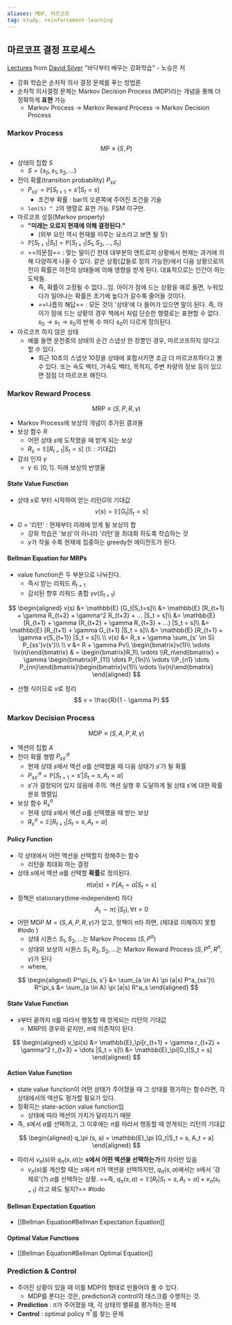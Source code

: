 ```yaml
---
aliases: MDP, 마르코프
tag: study, reinforcement-learning
---
```

## 마르코프 결정 프로세스
[Lectures](https://www.davidsilver.uk/teaching/) from [David Silver](https://davidsilver.uk)
"바닥부터 배우는 강화학습" - 노승은 저

- 강화 학습은 순차적 의사 결정 문제를 푸는 방법론
- 순차적 의사결정 문제는 Markov Decision Process (MDP)라는 개념을 통해 더 정확하게 **표현** 가능
    - Markov Process → Markov Reward Process → Markov Decision Process

### Markov Process
$$ \text{MP} \equiv (S, P) $$
- 상태의 집합 $S$
    - $S = \{s_0, s_1, s_2, ...\}$
- 전이 확률(transition probability) $P_{ss'}$
    - $P_{ss'} = \mathbb{P} [S_{t+1} = s' | S_t = s]$
        - 조건부 확률 : bar의 오른쪽에 주어진 조건을 기술
    - `len(S) ^ 2`의 행렬로 표현 가능. FSM 이구만.
- 마르코프 성질(Markov property)
    - **"미래는 오로지 현재에 의해 결정된다."**
        - (외부 요인 역시 현재를 이루는 요소라고 보면 될 듯)
    - $\mathbb{P}[S_{t+1}|S_t] = \mathbb{P}[S_{t+1}|S_1, S_2, ..., S_t]$
    - ==의문점== : 맞는 말이긴 한데 대부분의 엔트로피 상황에서 현재는 과거에 의해 다양하게 나올 수 있다. 같은 상황(값들로 정의 가능한)에서 다음 상황으로의 전이 확률은 이전의 상태들에 의해 영향을 받게 된다. 대표적으로는 인간이 하는 도박들.
	    - 즉, 확률이 고정될 수 없다...임. 아이가 잠에 드는 상황을 예로 들면, 누워있다가 일어나는 확률은 초기에 높다가 갈수록 줄어들 것이다.
	    -  ==나름의 해답== : 모든 것이 '상태'에 다 들어가 있으면 말이 된다. 즉, 아이가 잠에 드는 상황의 경우 책에서 처럼 단순한 행렬로는 표현할 수 없다. $s_0 \rightarrow s_1 \rightarrow s_0$의 반복 수 마다 $s_0$이 다르게 정의된다.
- 마르코프 하지 않은 상태
	- 예를 들면 운전중의 상태의 순간 스냅샷 한 장뿐인 경우, 마르코프하지 않다고 할 수 있다.
		- 최근 10초의 스냅샷 10장을 상태에 포함시키면 조금 더 마르코프하다고 볼 수 있다. 또는 속도 벡터, 가속도 벡터, 목적지, 주변 차량의 정보 등이 있으면 점점 더 마르코프 해진다.

### Markov Reward Process
$$ \text{MRP} \equiv (S, P, R, \gamma) $$
- Markov Process에 보상의 개념이 추가된 결과물
- 보상 함수 $R$
	- 어떤 상태 $s$에 도착했을 때 받게 되는 보상
	- $R_s = \mathbb{E}[R_{t+1}|S_t =s]$ ($\mathbb{E}$ : 기대값)
- 감쇠 인자 $\gamma$
	- $\gamma \in [0, 1]$. 미래 보상의 반영율

#### State Value Function
- 상태 $s$로 부터 시작하여 얻는 리턴$G$의 기대값
$$ v(s) = \mathbb{E}[G_t|S_t = s] $$
-  $G$ = '리턴' : 현재부터 미래에 얻게 될 보상의 합
	- 강화 학습은 '보상'이 아니라 '리턴'을 최대화 하도록 학습하는 것
	- $\gamma$가 작을 수록 현재에 집중하는 greedy한 에이전트가 된다.

#### Bellman Equation for MRPs
- value function은 두 부분으로 나눠진다.
	- 즉시 받는 리워드 $R_{t+1}$ 
	- 감쇠된 향후 리워드 총합 $\gamma v(S_{t+1})$

$$
\begin{aligned}
v(s) &= \mathbb{E} [G_t|S_t=s]\\
&= \mathbb{E} [R_{t+1} + \gamma R_{t+2} + \gamma^2 R_{t+3} + ... |S_t = s]\\
&= \mathbb{E} [R_{t+1} + \gamma (R_{t+2} + \gamma R_{t+3} + ...) |S_t = s]\\
&= \mathbb{E} [R_{t+1} + \gamma G_{t+1} |S_t = s]\\
&= \mathbb{E} [R_{t+1} + \gamma v(S_{t+1}) |S_t = s]\\
\\
v(s) &= R_s + \gamma \sum_{s' \in S} P_{ss'}v(s')\\
\\
v &= R + \gamma Pv\\
\begin{bmatrix}v(1)\\ \vdots \\v(n)\end{bmatrix} & = \begin{bmatrix}R_1\\ \vdots \\R_n\end{bmatrix} + \gamma \begin{bmatrix}P_{11} \dots P_{1n}\\ \vdots \\P_{n1} \dots P_{nn}\end{bmatrix}\begin{bmatrix}v(1)\\ \vdots \\v(n)\end{bmatrix}
\end{aligned}
$$
- 선형 식이므로 $v$로 정리
$$ v = \frac{R}{1 - \gamma P} $$


### Markov Decision Process
$$\text{MDP} \equiv (S, A, P, R, \gamma)$$
- 액션의 집합 $A$
- 전이 확률 행렬 $P^a_{ss'}$
	- 현재 상태 $s$에서 액션 $a$를 선택했을 때 다음 상태가 $s'$가 될 확률
	- $P^a_{ss'} = \mathbb{P}[S_{t+1} = s'|S_t = s, A_t = a]$
	- $s'$가 결정되어 있지 않음에 주의. 액션 실행 후 도달하게 될 상태 $s'$에 대한 확률 분포 행렬임
- 보상 함수 $R^a_s$
	- 현재 상태 $s$에서 액션 $a$를 선택했을 때 받는 보상
	- $R^a_s = \mathbb{E}[R_{t+1}|S_t = s, A_t = a]$

#### Policy Function
- 각 상태에서 어떤 액션을 선택할지 정해주는 함수
	- 리턴을 최대화 하는 결정
- 상태 $s$에서 액션 $a$를 선택할 **확률**로 정의된다.
$$
\pi(a|s) = \mathbb{P}[A_t = a|S_t = s]
$$
- 정책은 stationary(time-independent) 하다
$$
A_t \sim \pi(\cdot|S_t), \forall t > 0
$$
- 어떤 MDP $M = (S, A, P, R, \gamma)$가 있고, 정책이 $\pi$라 하면, (제대로 이해하지 못함 #todo ) 
	- 상태 시퀀스 $S_1, S_2, \dots$는 Markov Process $(S, P^\pi)$
	- 상태와 보상의 시퀀스 $S_1, R_2, S_2, \dots$는 Markov Reward Process $(S, P^\pi, R^\pi, \gamma)$가 된다
	- where,

$$
\begin{aligned}
P^\pi_{s, s'} &= \sum_{a \in A} \pi (a|s) P^a_{ss'}\\
R^\pi_s &= \sum_{a \in A} \pi (a|s) R^a_s
\end{aligned}
$$
#### State Value Function
- $s$부터 끝까지 $\pi$를 따라서 행동할 때 얻게되는 리턴의 기대값
	- MRP의 경우와 같지만, $\pi$에 의존적이 된다.

$$
\begin{aligned}
v_\pi(s) &= \mathbb{E}_\pi[r_{t+1} + \gamma r_{t+2} + \gamma^2 r_{t+3} + \dots |S_t = s]\\
&= \mathbb{E}_\pi[G_t|S_t = s]
\end{aligned}
$$

#### Action Value Function
- state value function이 어떤 상태가 주어졌을 때 그 상태를 평가하는 함수라면, 각 상태에서의 액션도 평가할 필요가 있다.
- 정확히는 state-action value function임
	- 상태에 따라 액션의 가치가 달라지기 때문
- 즉, $s$에서 $a$를 선택하고, 그 이후에는 $\pi$를 따라서 행동할 때 얻게되는 리턴의 기대값

$$
\begin{aligned}
q_\pi (s, a) = \mathbb{E}_\pi [G_t|S_t = s, A_t = a]
\end{aligned}
$$
- 따라서 $v_\pi(s)$와 $q_\pi(s, a)$는 **$s$에서 어떤 액션을 선택하는가**의 차이만 있음
	- $v_\pi(s)$를 계산할 때는 $s$에서 $\pi$가 액션을 선택하지만, $q_\pi(s, a)$에서는 $s$에서 '강제로'(?) $a$를 선택하는 상황. ==즉, $q_\pi(s, a) = \mathbb{E}[R_t|S_t = s, A_t = a] + v_\pi(s_{t+1})$ 라고 봐도 될지?== #todo 

#### Bellman Expectation Equation
- [[Bellman Equation#Bellman Expectation Equation]]

#### Optimal Value Functions
- [[Bellman Equation#Bellman Optimal Equation]]

### Prediction & Control
- 주어진 상황이 있을 때 이를 MDP의 형태로 만들어야 풀 수 있다.
	- MDP를 푼다는 것은, prediction과 control의 태스크를 수행하는 것.
- **Prediction** : $\pi$가 주어졌을 때, 각 상태의 밸류를 평가하는 문제
- **Control** : optimal policy $\pi^*$를 찾는 문제